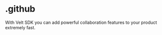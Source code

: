 # .github
With Velt SDK you can add powerful collaboration features to your product extremely fast.
